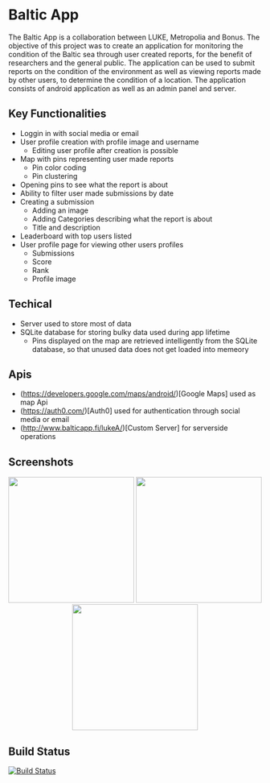 # Baltic App

The Baltic App is a collaboration between LUKE, Metropolia and Bonus. The objective of this project was to create an application for monitoring the condition of the Baltic sea through user created reports, for the benefit of researchers and the general public. The application can be used to submit reports on the condition of the environment as well as viewing reports made by other users, to determine the condition of a location. The application consists of android application as well as an admin panel and server.

## Key Functionalities
  - Loggin in with social media or email
  - User profile creation with profile image and username
    - Editing user profile after creation is possible
  - Map with pins representing user made reports
    - Pin color coding
    - Pin clustering
  - Opening pins to see what the report is about
  - Ability to filter user made submissions by date
  - Creating a submission
    - Adding an image
    - Adding Categories describing what the report is about
    - Title and description
  - Leaderboard with top users listed
  - User profile page for viewing other users profiles
    - Submissions
    - Score
    - Rank
    - Profile image

## Techical
  - Server used to store most of data
  - SQLite database for storing bulky data used during app lifetime
    - Pins displayed on the map are retrieved intelligently from the SQLite database, so that unused data does not get loaded into memeory
  
## Apis
  - (https://developers.google.com/maps/android/)[Google Maps] used as map Api
  - (https://auth0.com/)[Auth0] used for authentication through social media or email
  - (http://www.balticapp.fi/lukeA/)[Custom Server] for serverside operations
  
## Screenshots
<center><img src="/screenshots/main.jpg" width="250"> <img src="/screenshots/list.jpg" width="250"> <img src="/screenshots/result.jpg" width="250"></center>
  
## Build Status
[![Build Status](https://travis-ci.org/harmittaa/LukeApp.svg?branch=master)](https://travis-ci.org/harmittaa/LukeApp)
